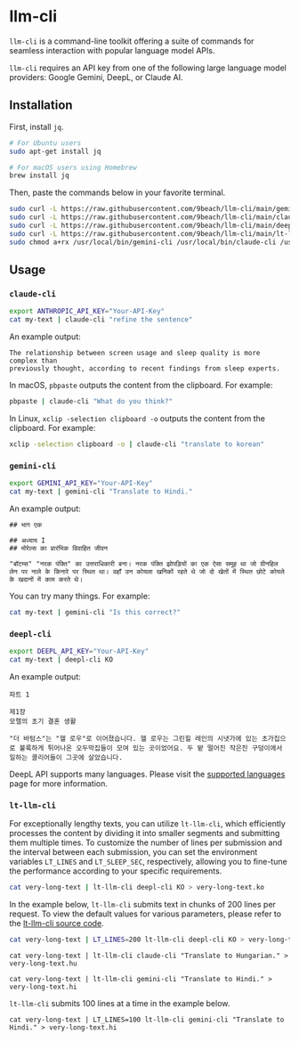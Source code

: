 # llm-cli

`llm-cli` is a command-line toolkit offering a suite of commands for seamless interaction with popular language model APIs.

`llm-cli` requires an API key from one of the following large language model providers: Google Gemini, DeepL, or Claude AI.

## Installation

First, install `jq`.

```sh
# For Ubuntu users
sudo apt-get install jq

# For macOS users using Homebrew
brew install jq
```

Then, paste the commands below in your favorite terminal.

```sh
sudo curl -L https://raw.githubusercontent.com/9beach/llm-cli/main/gemini-cli -o /usr/local/bin/gemini-cli
sudo curl -L https://raw.githubusercontent.com/9beach/llm-cli/main/claude-cli -o /usr/local/bin/claude-cli
sudo curl -L https://raw.githubusercontent.com/9beach/llm-cli/main/deepl-cli -o /usr/local/bin/deepl-cli
sudo curl -L https://raw.githubusercontent.com/9beach/llm-cli/main/lt-llm-cli -o /usr/local/bin/lt-llm-cli
sudo chmod a+rx /usr/local/bin/gemini-cli /usr/local/bin/claude-cli /usr/local/bin/deepl-cli /usr/local/bin/lt-llm-cli
```

## Usage

### `claude-cli`

```sh
export ANTHROPIC_API_KEY="Your-API-Key"
cat my-text | claude-cli "refine the sentence"
```

An example output:

```text
The relationship between screen usage and sleep quality is more complex than 
previously thought, according to recent findings from sleep experts.
```

In macOS, `pbpaste` outputs the content from the clipboard. For example:

```sh
pbpaste | claude-cli "What do you think?"
```

In Linux, `xclip -selection clipboard -o` outputs the content from the clipboard. For example:

```sh
xclip -selection clipboard -o | claude-cli "translate to korean"
```

### `gemini-cli`

```sh
export GEMINI_API_KEY="Your-API-Key"
cat my-text | gemini-cli "Translate to Hindi."
```

An example output:

```text
## भाग एक

## अध्याय I
## मोरेल्स का प्रारंभिक विवाहित जीवन

"बॉटम्स" "नरक पंक्ति" का उत्तराधिकारी बना। नरक पंक्ति झोपड़ियों का एक ऐसा समूह था जो ग्रीनहिल लेन पर नाले के किनारे पर स्थित था। वहाँ उन कोयला खनिकों रहते थे जो दो खेतों में स्थित छोटे कोयले के खदानों में काम करते थे।
```

You can try many things. For example:

```sh
cat my-text | gemini-cli "Is this correct?"
```

### `deepl-cli`

```sh
export DEEPL_API_KEY="Your-API-Key"
cat my-text | deepl-cli KO
```

An example output:

```text
파트 1

제1장
모렐의 초기 결혼 생활

"더 바텀스"는 "헬 로우"로 이어졌습니다. 헬 로우는 그린힐 레인의 시냇가에 있는 초가집으로 불룩하게 튀어나온 오두막집들이 모여 있는 곳이었어요. 두 밭 떨어진 작은진 구덩이에서 일하는 콜리어들이 그곳에 살았습니다.
```

DeepL API supports many languages. Please visit the [supported languages](https://developers.deepl.com/docs/resources/supported-languages) page for more information.

### `lt-llm-cli`

For exceptionally lengthy texts, you can utilize `lt-llm-cli`, which efficiently processes the content by dividing it into smaller segments and submitting them multiple times. To customize the number of lines per submission and the interval between each submission, you can set the environment variables `LT_LINES` and `LT_SLEEP_SEC`, respectively, allowing you to fine-tune the performance according to your specific requirements.

```sh
cat very-long-text | lt-llm-cli deepl-cli KO > very-long-text.ko
```

In the example below, `lt-llm-cli` submits text in chunks of 200 lines per request. To view the default values for various parameters, please refer to the [lt-llm-cli source code](https://github.com/9beach/llm-cli/blob/main/lt-llm-cli#L12).


```sh
cat very-long-text | LT_LINES=200 lt-llm-cli deepl-cli KO > very-long-text.ko
```

```text
cat very-long-text | lt-llm-cli claude-cli "Translate to Hungarian." > very-long-text.hu
```

```text
cat very-long-text | lt-llm-cli gemini-cli "Translate to Hindi." > very-long-text.hi
```

`lt-llm-cli` submits 100 lines at a time in the example below.

```text
cat very-long-text | LT_LINES=100 lt-llm-cli gemini-cli "Translate to Hindi." > very-long-text.hi
```
